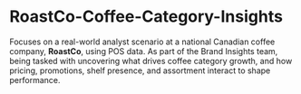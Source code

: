 # RoastCo-Coffee-Category-Insights
Focuses on a real-world analyst scenario at a national Canadian coffee company, **RoastCo**, using POS data. As part of the Brand Insights team, being tasked with uncovering what drives coffee category growth, and how pricing, promotions, shelf presence, and assortment interact to shape performance.

